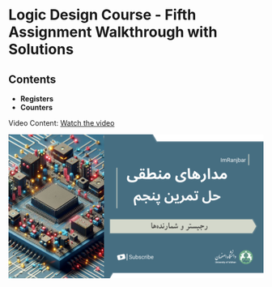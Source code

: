 # Logic Design Course - Fifth Assignment Walkthrough with Solutions

## Contents
* **Registers**
* **Counters**

Video Content: [Watch the video](https://youtu.be/KZ-b-AXSPC4)

<a href="https://youtu.be/KZ-b-AXSPC4">
    <img src="thumbnail.png" alt="Watch the video" style="max-width: 100%; height: auto; max-height: 400px;" />
</a>
